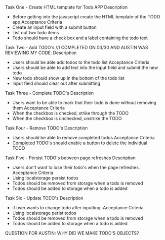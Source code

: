 Task One - Create HTML template for Todo APP
Description
- Before getting into the javascript create the HTML template of the TODO app
Acceptance Criteria
- Create an input field with a submit button
- List out two todo items
- Todo should have a check box and a label containing the todo text

Task Two - Add TODO's
//I COMPLETED ON 03/30 AND AUSTIN WAS REVIEWING MY CODE.
Description
- Users should be able add todos to the todo list
Acceptance Criteria
- Users should be able to add text into the input field and submit the new todo
- New todo should show up in the bottom of the todo list
- Input field should clear out after submitting

Task Three - Complete TODO's
Description
- Users want to be able to mark that their todo is done without removing them
Acceptance Criteria
- When the checkbox is checked, strike through the TODO
- When the checkbox is unchecked, unstrike the TODO

Task Four - Remove TODO's
Description
- Users should be able to remove completed todos
Acceptance Criteria
- Completed TODO's should enable a button to delete the individual TODO

Task Five - Persist TODO's between page refreshes
Description
- Users don't want to lose their todo's when the page refreshes.
Acceptance Criteria
- Using localstorage persist todos
- Todos should be removed from storage when a todo is removed
- Todos should be added to storage when a todo is added

Task Six - Update TODO's
Description
- if user wants to change todo after inputting.
Acceptance Criteria
- Using localstorage perist todos
- Todos should be removed from storage when a todo is removed
- Todos should be added to storage when a todo is added

QUESTION FOR AUSTIN: WHY DID WE MAKE TODO'S OBJECTS?